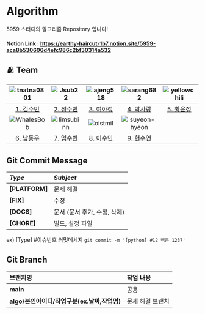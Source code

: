 # Algorithm
5959 스터디의 알고리즘 Repository 입니다!

#### Notion Link : https://earthy-haircut-1b7.notion.site/5959-aca8b530606d4efc986c2bf30314a532

## :people_hugging: Team

|![tnatna0801](https://avatars.githubusercontent.com/u/48270067)|![Jsub22](https://avatars.githubusercontent.com/u/77329400)|![ajeng518](https://avatars.githubusercontent.com/u/108220312)|![sarang682](https://avatars.githubusercontent.com/u/78913658)|![yellowchili](https://avatars.githubusercontent.com/u/79037963)|
|:-:|:-:|:-:|:-:|:-:|
|[1. 김수민](https://github.com/tnatna0801)|[2. 정수빈](https://github.com/Jsub22)|[3. 여아정](https://github.com/ajeng518)|[4. 박사랑](https://github.com/sarang682)|[5. 황윤정](https://github.com/yellowchili)|
|![WhalesBob](https://avatars.githubusercontent.com/u/96509257)|![limsubinn](https://avatars.githubusercontent.com/u/66028419)|![oistmil](https://avatars.githubusercontent.com/u/75559067)|![suyeon-hyeon](https://avatars.githubusercontent.com/u/81295902)|
|[6. 남동우](https://github.com/WhalesBob)|[7. 임수빈](https://github.com/limsubinn)|[8. 이수민](https://github.com/oistmil)|[9. 현수연](https://github.com/suyeon-hyeon)|

## Git Commit Message
|*Type*|*Subject*|
|:---|:---|
|**[PLATFORM]**|문제 해결|
|**[FIX]**|수정|
|**[DOCS]**|문서 (문서 추가, 수정, 삭제)|
|**[CHORE]**|빌드, 설정 파일|

ex) [Type] #이슈번호 커밋메세지 `git commit -m '[python] #12 백준 1237'`

## Git Branch
|브랜치명|작업 내용|
|:---|:---|
|**main**|공용|
|**algo/본인아이디/작업구분(ex.날짜,작업명)**|문제 해결 브랜치|

